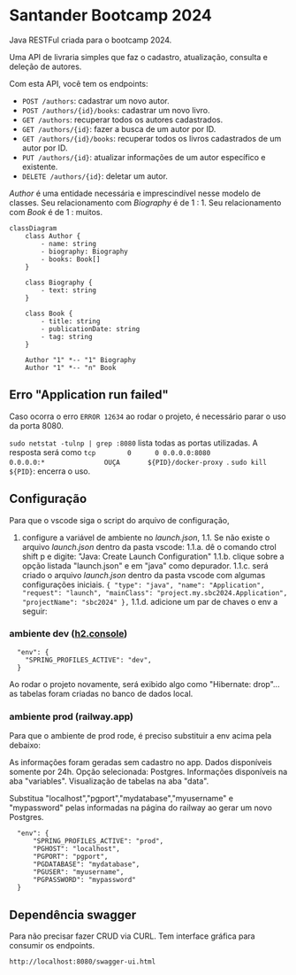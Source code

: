 # Santander Bootcamp 2024

Java RESTFul criada para o bootcamp 2024.

Uma API de livraria simples que faz o cadastro, atualização, consulta e deleção de autores.

Com esta API, você tem os endpoints:

* `POST /authors`: cadastrar um novo autor.
* `POST /authors/{id}/books`: cadastrar um novo livro.
* `GET /authors`: recuperar todos os autores cadastrados.
* `GET /authors/{id}`: fazer a busca de um autor por ID.
* `GET /authors/{id}/books`: recuperar todos os livros cadastrados de um autor por ID.
* `PUT /authors/{id}`: atualizar informações de um autor específico e existente.
* `DELETE /authors/{id}`: deletar um autor.

_Author_ é uma entidade necessária e imprescindível nesse modelo de classes.
Seu relacionamento com _Biography_ é de 1 : 1. Seu relacionamento com _Book_ é de 1 : muitos.

```mermaid
classDiagram
    class Author {
        - name: string
        - biography: Biography
        - books: Book[]
    }

    class Biography {
        - text: string
    }

    class Book {
        - title: string
        - publicationDate: string
        - tag: string
    }

    Author "1" *-- "1" Biography
    Author "1" *-- "n" Book

```

## Erro "Application run failed"

Caso ocorra o erro `ERROR 12634` ao rodar o projeto, é necessário parar o uso da porta 8080.

`sudo netstat -tulnp | grep :8080` lista todas as portas utilizadas. A resposta será como `tcp        0      0 0.0.0.0:8080            0.0.0.0:*               OUÇA       ${PID}/docker-proxy `.
`sudo kill ${PID}`: encerra o uso.


## Configuração

Para que o vscode siga o script do arquivo de configuração, 
1. configure a variável de ambiente no _launch.json_, 
    1.1. Se não existe o arquivo _launch.json_ dentro da pasta vscode:
        1.1.a. dê o comando ctrol shift p e digite: "Java: Create Launch Configuration"
        1.1.b. clique sobre a opção listada "launch.json" e em "java" como depurador.
        1.1.c. será criado o arquivo _launch.json_ dentro da pasta vscode com algumas configurações iniciais.
        ```
        {
            "type": "java",
            "name": "Application",
            "request": "launch",
            "mainClass": "project.my.sbc2024.Application",
            "projectName": "sbc2024"
         },
        ```
        1.1.d. adicione um par de chaves o env a seguir:

### ambiente dev ([h2.console](http://localhost:8080/h2-console))

```
  "env": {
    "SPRING_PROFILES_ACTIVE": "dev",
  }

```
Ao rodar o projeto novamente, será exibido algo como "Hibernate: drop"... as tabelas foram criadas no banco de dados local.

### ambiente prod (railway.app)

Para que o ambiente de prod rode, é preciso substituir a env acima pela debaixo:

As informações foram geradas sem cadastro no app. Dados disponíveis somente por 24h.
Opção selecionada: Postgres.
Informações disponíveis na aba "variables".
Visualização de tabelas na aba "data".

Substitua "localhost","pgport","mydatabase","myusername" e "mypassword" pelas informadas na página do railway ao gerar um novo Postgres.

```
  "env": {
      "SPRING_PROFILES_ACTIVE": "prod",
      "PGHOST": "localhost",
      "PGPORT": "pgport",
      "PGDATABASE": "mydatabase",
      "PGUSER": "myusername",
      "PGPASSWORD": "mypassword"
  }

```

## Dependência swagger

Para não precisar fazer CRUD via CURL. Tem interface gráfica para consumir os endpoints.

`http://localhost:8080/swagger-ui.html`
